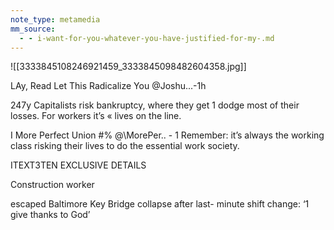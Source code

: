 ```yaml
---
note_type: metamedia
mm_source:
  - - i-want-for-you-whatever-you-have-justified-for-my-.md
---
```


![[3333845108246921459_3333845098482604358.jpg]]

LAy, Read Let This Radicalize You @Joshu...-1h

247y Capitalists risk bankruptcy, where they get 1
dodge most of their losses. For workers it’s «
lives on the line.

I More Perfect Union #% @\MorePer.. - 1
Remember: it’s always the working class
risking their lives to do the essential work
society.

ITEXT3TEN EXCLUSIVE DETAILS

Construction worker

escaped Baltimore Key
Bridge collapse after last-
minute shift change: ‘1 give
thanks to God’


